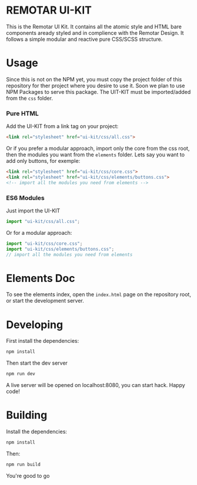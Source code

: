 # REMOTAR UI-KIT

This is the Remotar UI Kit. It contains all the atomic style and HTML bare components aready styled and in complience with the Remotar Design. It follows a simple modular and reactive pure CSS/SCSS structure.

# Usage

Since this is not on the NPM yet, you must copy the project folder of this repository for ther project where you desire to use it. Soon we plan to use NPM Packages to serve this package. The UIT-KIT must be imported/added from the `css` folder.

### Pure HTML

Add the UI-KIT from a link tag on your project:

```html
<link rel="stylesheet" href="ui-kit/css/all.css">
```

Or if you prefer a modular approach, import only the core from the css root, then the modules you want from the `elements` folder. Lets say you want to add only buttons, for exemple:

```html
<link rel="stylesheet" href="ui-kit/css/core.css">
<link rel="stylesheet" href="ui-kit/css/elements/buttons.css">
<!-- import all the modules you need from elements -->
```

### ES6 Modules

Just import the UI-KIT

```js
import "ui-kit/css/all.css";
```

Or for a modular approach:

```js
import "ui-kit/css/core.css";
import "ui-kit/css/elements/buttons.css";
// import all the modules you need from elements
```

# Elements Doc

To see the elements index, open the `index.html` page on the repository root, or start the development server.

# Developing

First install the dependencies:

```bash
npm install
``` 

Then start the dev server

```bash
npm run dev
``` 

A live server will be opened on localhost:8080, you can start hack. Happy code!

# Building

Install the dependencies:

```bash
npm install
``` 

Then:

```bash
npm run build
``` 

You're good to go